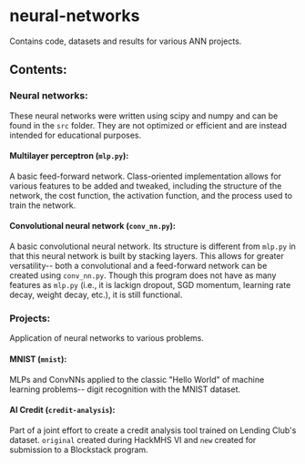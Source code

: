 # neural-networks

Contains code, datasets and results for various ANN projects.

## Contents:

### Neural networks:

These neural networks were written using scipy and numpy and can be found in the `src` folder. They are not optimized or efficient and are instead intended for educational purposes.

#### Multilayer perceptron (`mlp.py`): 

A basic feed-forward network. Class-oriented implementation allows for various features to be added and tweaked, including the structure of the network, the cost function, the activation function, and the process used to train the network. 

#### Convolutional neural network (`conv_nn.py`):

A basic convolutional neural network. Its structure is different from `mlp.py` in that this neural network is built by stacking layers. This allows for greater versatility-- both a convolutional and a feed-forward network can be created using `conv_nn.py`. Though this program does not have as many features as `mlp.py` (i.e., it is lackign dropout, SGD momentum, learning rate decay, weight decay, etc.), it is still functional.

### Projects:

Application of neural networks to various problems.

#### MNIST (`mnist`):

MLPs and ConvNNs applied to the classic "Hello World" of machine learning problems-- digit recognition with the MNIST dataset.

#### AI Credit (`credit-analysis`):

Part of a joint effort to create a credit analysis tool trained on Lending Club's dataset. `original` created during HackMHS VI and `new` created for submission to a Blockstack program.
